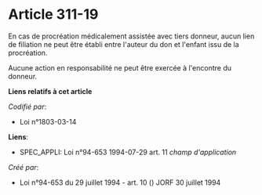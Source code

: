 # Article 311-19

En cas de procréation médicalement assistée avec tiers donneur, aucun lien de filiation ne peut être établi entre l'auteur du
don et l'enfant issu de la procréation.

Aucune action en responsabilité ne peut être exercée à l'encontre du donneur.

**Liens relatifs à cet article**

_Codifié par_:

  - Loi n°1803-03-14

**Liens**:

  - SPEC_APPLI: Loi n°94-653 1994-07-29 art. 11 *champ d'application*

_Créé par_:

  - Loi n°94-653 du 29 juillet 1994 - art. 10 () JORF 30 juillet 1994
